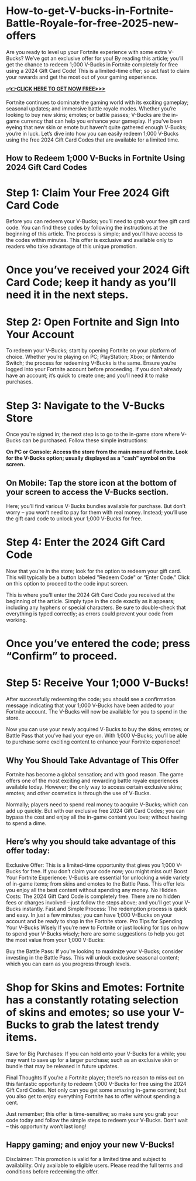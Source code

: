 # How-to-get-V-bucks-in-Fortnite-Battle-Royale-for-free-2025-new-offers

Are you ready to level up your Fortnite experience with some extra V-Bucks? We’ve got an exclusive offer for you! By reading this article; you’ll get the chance to redeem 1;000 V-Bucks in Fortnite completely for free using a 2024 Gift Card Code! This is a limited-time offer; so act fast to claim your rewards and get the most out of your gaming experience.

**[✅👉CLICK HERE TO GET NOW FREE>>>](https://cafeoffer.xyz/fortnite/)**

Fortnite continues to dominate the gaming world with its exciting gameplay; seasonal updates; and immersive battle royale modes. Whether you’re looking to buy new skins; emotes; or battle passes; V-Bucks are the in-game currency that can help you enhance your gameplay. If you’ve been eyeing that new skin or emote but haven’t quite gathered enough V-Bucks; you’re in luck. Let’s dive into how you can easily redeem 1;000 V-Bucks using the free 2024 Gift Card Codes that are available for a limited time.

## How to Redeem 1;000 V-Bucks in Fortnite Using 2024 Gift Card Codes
# Step 1: Claim Your Free 2024 Gift Card Code
Before you can redeem your V-Bucks; you’ll need to grab your free gift card code. You can find these codes by following the instructions at the beginning of this article. The process is simple; and you’ll have access to the codes within minutes. This offer is exclusive and available only to readers who take advantage of this unique promotion.

# Once you’ve received your 2024 Gift Card Code; keep it handy as you’ll need it in the next steps.

# Step 2: Open Fortnite and Sign Into Your Account
To redeem your V-Bucks; start by opening Fortnite on your platform of choice. Whether you’re playing on PC; PlayStation; Xbox; or Nintendo Switch; the process for redeeming V-Bucks is the same. Ensure you’re logged into your Fortnite account before proceeding. If you don’t already have an account; it’s quick to create one; and you’ll need it to make purchases.

# Step 3: Navigate to the V-Bucks Store
Once you're signed in; the next step is to go to the in-game store where V-Bucks can be purchased. Follow these simple instructions:

**On PC or Console: Access the store from the main menu of Fortnite. Look for the V-Bucks option; usually displayed as a "cash" symbol on the screen.**

## On Mobile: Tap the store icon at the bottom of your screen to access the V-Bucks section.

Here; you’ll find various V-Bucks bundles available for purchase. But don’t worry – you won’t need to pay for them with real money. Instead; you’ll use the gift card code to unlock your 1;000 V-Bucks for free.

# Step 4: Enter the 2024 Gift Card Code
Now that you’re in the store; look for the option to redeem your gift card. This will typically be a button labeled "Redeem Code" or “Enter Code.” Click on this option to proceed to the code input screen.

This is where you’ll enter the 2024 Gift Card Code you received at the beginning of the article. Simply type in the code exactly as it appears; including any hyphens or special characters. Be sure to double-check that everything is typed correctly; as errors could prevent your code from working.

# Once you’ve entered the code; press “Confirm” to proceed.

# Step 5: Receive Your 1;000 V-Bucks!
After successfully redeeming the code; you should see a confirmation message indicating that your 1;000 V-Bucks have been added to your Fortnite account. The V-Bucks will now be available for you to spend in the store.

Now you can use your newly acquired V-Bucks to buy the skins; emotes; or Battle Pass that you’ve had your eye on. With 1;000 V-Bucks; you’ll be able to purchase some exciting content to enhance your Fortnite experience!

## Why You Should Take Advantage of This Offer
Fortnite has become a global sensation; and with good reason. The game offers one of the most exciting and rewarding battle royale experiences available today. However; the only way to access certain exclusive skins; emotes; and other cosmetics is through the use of V-Bucks.

Normally; players need to spend real money to acquire V-Bucks; which can add up quickly. But with our exclusive free 2024 Gift Card Codes; you can bypass the cost and enjoy all the in-game content you love; without having to spend a dime.

## Here’s why you should take advantage of this offer today:

Exclusive Offer: This is a limited-time opportunity that gives you 1;000 V-Bucks for free. If you don’t claim your code now; you might miss out!
Boost Your Fortnite Experience: V-Bucks are essential for unlocking a wide variety of in-game items; from skins and emotes to the Battle Pass. This offer lets you enjoy all the best content without spending any money.
No Hidden Costs: The 2024 Gift Card Code is completely free. There are no hidden fees or charges involved – just follow the steps above; and you’ll get your V-Bucks instantly.
Fast and Simple Process: The redemption process is quick and easy. In just a few minutes; you can have 1;000 V-Bucks on your account and be ready to shop in the Fortnite store.
Pro Tips for Spending Your V-Bucks Wisely
If you’re new to Fortnite or just looking for tips on how to spend your V-Bucks wisely; here are some suggestions to help you get the most value from your 1;000 V-Bucks:

Buy the Battle Pass: If you’re looking to maximize your V-Bucks; consider investing in the Battle Pass. This will unlock exclusive seasonal content; which you can earn as you progress through levels.

# Shop for Skins and Emotes: Fortnite has a constantly rotating selection of skins and emotes; so use your V-Bucks to grab the latest trendy items.

Save for Big Purchases: If you can hold onto your V-Bucks for a while; you may want to save up for a larger purchase; such as an exclusive skin or bundle that may be released in future updates.

Final Thoughts
If you're a Fortnite player; there’s no reason to miss out on this fantastic opportunity to redeem 1;000 V-Bucks for free using the 2024 Gift Card Codes. Not only can you get some amazing in-game content; but you also get to enjoy everything Fortnite has to offer without spending a cent.

Just remember; this offer is time-sensitive; so make sure you grab your code today and follow the simple steps to redeem your V-Bucks. Don’t wait – this opportunity won’t last long!

## Happy gaming; and enjoy your new V-Bucks!

Disclaimer: This promotion is valid for a limited time and subject to availability. Only available to eligible users. Please read the full terms and conditions before redeeming the offer.


